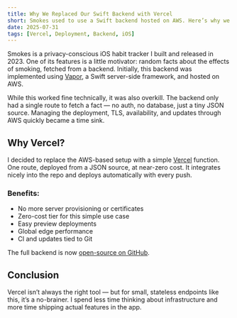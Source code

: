 ```yaml
---
title: Why We Replaced Our Swift Backend with Vercel
short: Smokes used to use a Swift backend hosted on AWS. Here’s why we replaced it with Vercel
date: 2025-07-31
tags: [Vercel, Deployment, Backend, iOS]
---
```


Smokes is a privacy-conscious iOS habit tracker I built and released in 2023. One of its features is a little motivator: random facts about the effects of smoking, fetched from a backend. Initially, this backend was implemented using [Vapor](https://vapor.codes/), a Swift server-side framework, and hosted on AWS.

While this worked fine technically, it was also overkill. The backend only had a single route to fetch a fact — no auth, no database, just a tiny JSON source. Managing the deployment, TLS, availability, and updates through AWS quickly became a time sink.

## Why Vercel?

I decided to replace the AWS-based setup with a simple [Vercel](https://vercel.com/) function. One route, deployed from a JSON source, at near-zero cost. It integrates nicely into the repo and deploys automatically with every push.

### Benefits:
- No more server provisioning or certificates
- Zero-cost tier for this simple use case
- Easy preview deployments
- Global edge performance
- CI and updates tied to Git

The full backend is now [open-source on GitHub](https://github.com/leo-lem/Smokes/tree/main/facts/api).

## Conclusion

Vercel isn’t always the right tool — but for small, stateless endpoints like this, it’s a no-brainer. I spend less time thinking about infrastructure and more time shipping actual features in the app.
